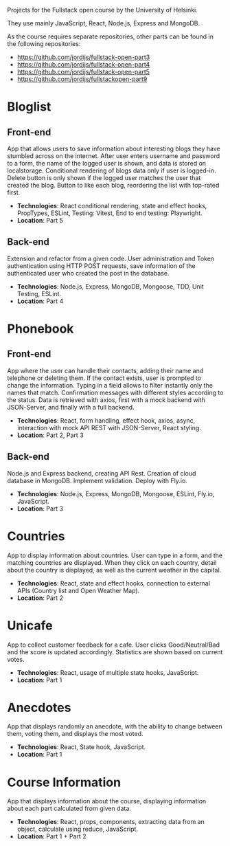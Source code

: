 Projects for the Fullstack open course by the University of Helsinki.

They use mainly JavaScript, React, Node.js, Express and MongoDB.

As the course requires separate repositories, other parts can be found in the following repositories:
* https://github.com/jordijs/fullstack-open-part3
* https://github.com/jordijs/fullstack-open-part4
* https://github.com/jordijs/fullstack-open-part5
* https://github.com/jordijs/fullstackopen-part9

# Bloglist
## Front-end
App that allows users to save information about interesting blogs they have stumbled across on the internet. After user enters username and password to a form, the name of the logged user is shown, and data is stored on localstorage. Conditional rendering of blogs data only if user is logged-in. Delete button is only shown if the logged user matches the user that created the blog. Button to like each blog, reordering the list with top-rated first.
- **Technologies**: React conditional rendering, state and effect hooks, PropTypes, ESLint, Testing: Vitest, End to end testing: Playwright.
- **Location**: Part 5
## Back-end
Extension and refactor from a given code. User administration and Token authentication using HTTP POST requests, save information of the authenticated user who created the post in the database.
- **Technologies**: Node.js, Express, MongoDB, Mongoose, TDD, Unit Testing, ESLint.
- **Location**: Part 4

# Phonebook
## Front-end
App where the user can handle their contacts, adding their name and telephone or deleting them. If the contact exists, user is prompted to change the information. Typing in a field allows to filter instantly only the names that match. Confirmation messages with different styles according to the status. Data is retrieved with axios, first with a mock backend with JSON-Server, and finally with a full backend.
- **Technologies**: React, form handling, effect hook, axios, async, interaction with mock API REST with JSON-Server, React styling.
- **Location**: Part 2, Part 3
## Back-end
Node.js and Express backend, creating API Rest. Creation of cloud database in MongoDB. Implement validation. Deploy with Fly.io.
- **Technologies**: Node.js, Express, MongoDB, Mongoose, ESLint, Fly.io, JavaScript.
- **Location**: Part 3

# Countries
App to display information about countries. User can type in a form, and the matching countries are displayed. When they click on each country, detail about the country is displayed, as well as the current weather in the capital.
- **Technologies**: React, state and effect hooks, connection to external APIs (Country list and Open Weather Map).
- **Location**: Part 2

# Unicafe
App to collect customer feedback for a cafe. User clicks Good/Neutral/Bad and the score is updated accordingly. Statistics are shown based on current votes.
- **Technologies**: React, usage of multiple state hooks, JavaScript.
- **Location**: Part 1

# Anecdotes
App that displays randomly an anecdote, with the ability to change between them, voting them, and displays the most voted.
- **Technologies**: React, State hook, JavaScript.
- **Location**: Part 1

# Course Information
App that displays information about the course, displaying information about each part calculated from given data.
- **Technologies**: React, props, components, extracting data from an object, calculate using reduce, JavaScript.
- **Location**: Part 1 + Part 2
